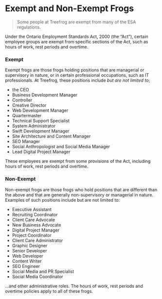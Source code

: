 # Exempt and Non-Exempt Frogs

> Some people at Treefrog are exempt from many of the ESA regulations. 

Under the Ontario Employment Standards Act, 2000 (the “Act”), certain employee groups are exempt from specific sections of the Act, such as hours of work, rest periods and overtime.

### Exempt

Exempt frogs are those frogs holding positions that are managerial or supervisory in nature, or in certain professional occupations, such as IT professionals.   At Treefrog, these positions include *but are not limited to*;

* the CEO 
* Business Development Manager 
* Controller
* Creative Director 
* Web Development Manager 
* Quartermaster
* Technical Support Specialist 
* System Administrator 
* Swift Development Manager
* Site Architecture and Content Manager 
* SEO Manager
* Social Anthropologist and Social Media Manager 
* Lead Digital Project Manager 

These employees are exempt from some provisions of the Act, including hours of work, rest periods and overtime.

### Non-Exempt

Non-exempt frogs are those frogs who hold positions that are different than the above and that are generally non-supervisory or managerial in nature. Examples of such positions include but are not limited to: 

* Executive Assistant
* Recruiting Coordinator 
* Client Care Advocate
* New Business Advocate
* Digital Project Manager 
* Project Coordinator
* Client Care Administrator 
* Graphic Designer 
* Senior Developer 
* Web Developer 
* Content Writer 
* SEO Engineer 
* Social Media and PR Specialist 
* Social Media Coordinator

...and other administrative roles. The hours of work, rest periods and overtime policies apply to all of these frogs.
